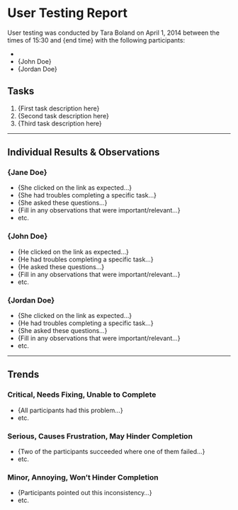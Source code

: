 # User Testing Report

User testing was conducted by Tara Boland on April 1, 2014 between the times of 15:30 and {end time} with the following participants:

- 
- {John Doe}
- {Jordan Doe}

## Tasks

1. {First task description here}
2. {Second task description here}
3. {Third task description here}

---

## Individual Results & Observations

### {Jane Doe}

- {She clicked on the link as expected…}
- {She had troubles completing a specific task…}
- {She asked these questions…}
- {Fill in any observations that were important/relevant…}
- etc.

### {John Doe}

- {He clicked on the link as expected…}
- {He had troubles completing a specific task…}
- {He asked these questions…}
- {Fill in any observations that were important/relevant…}
- etc.

### {Jordan Doe}

- {She clicked on the link as expected…}
- {He had troubles completing a specific task…}
- {She asked these questions…}
- {Fill in any observations that were important/relevant…}
- etc.

---

## Trends

### Critical, Needs Fixing, Unable to Complete

- {All participants had this problem…}
- etc.

### Serious, Causes Frustration, May Hinder Completion

- {Two of the participants succeeded where one of them failed…}
- etc.

### Minor, Annoying, Won’t Hinder Completion

- {Participants pointed out this inconsistency…}
- etc.